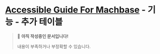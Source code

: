 # [Accessible Guide For Machbase](../README.md) - 기능 - 추가 테이블

> 🚧 **아직 작성중인 문서입니다!**
>
> 내용이 부족하거나 부정확할 수 있습니다.

